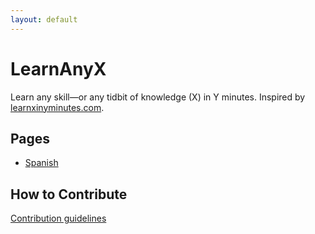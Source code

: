 ```yaml
---
layout: default
---
```


# LearnAnyX

Learn any skill—or any tidbit of knowledge (X) in Y minutes. Inspired by [learnxinyminutes.com](https://learnxinyminutes.com).

## Pages

- [Spanish](./pages/spanish)

## How to Contribute

[Contribution guidelines](CONTRIBUTING.md)